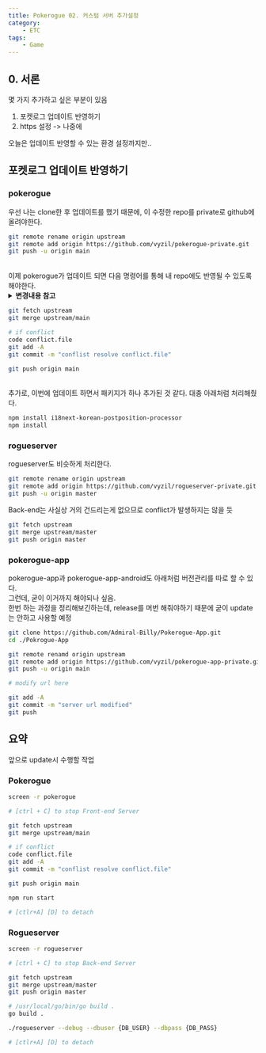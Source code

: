 ```yaml
---
title: Pokerogue 02. 커스텀 서버 추가설정
category:
    - ETC
tags:
    - Game
---
```


## 0. 서론
몇 가지 추가하고 싶은 부분이 있음
1. 포켓로그 업데이트 반영하기
2. https 설정 -> 나중에

오늘은 업데이트 반영할 수 있는 환경 설정까지만..

## 포켓로그 업데이트 반영하기

### pokerogue

우선 나는 clone한 후 업데이트를 했기 때문에, 이 수정한 repo를 private로 github에 올려야한다.  

```bash
git remote rename origin upstream
git remote add origin https://github.com/vyzil/pokerogue-private.git
git push -u origin main
```

<br>
이제 pokerogue가 업데이트 되면 다음 명령어를 통해 내 repo에도 반영될 수 있도록 해야한다.

<details markdown="1">
<summary><b>변경내용 참고</b></summary>

---
```ts
// /pokerogue/src/utils.ts
export const serverUrl = isLocal ? `${window.location.hostname}:${window.location.port}` : "";
export const apiUrl = isLocal ? serverUrl : "{주소}";

// /pokerogut/src/ui/menu-ui-handler.ts
// if문 제거, server에서도 import 가능하도록
// 1
manageDataOptions.push({
    label: i18next.t("menuUiHandler:importSession"),
    handler: () => {
        confirmSlot(i18next.t("menuUiHandler:importSlotSelect"), () => true, slotId => this.scene.gameData.importData(GameDataType.SESSION, slotId));
        return true;
    },
    keepOpen: true
});

// 2
manageDataOptions.push({
    label: i18next.t("menuUiHandler:importSession"),
    handler: () => {
        confirmSlot(i18next.t("menuUiHandler:importSlotSelect"), () => true, slotId => this.scene.gameData.importData(GameDataType.SESSION, slotId));
        return true;
    },
    keepOpen: true
});
```
---
</details>

```bash
git fetch upstream
git merge upstream/main

# if conflict
code conflict.file
git add -A
git commit -m "conflist resolve conflict.file"

git push origin main
```

<br>
추가로, 이번에 업데이트 하면서 패키지가 하나 추가된 것 같다.  
대충 아래처럼 처리해줬다.

```bash
npm install i18next-korean-postposition-processor
npm install
```


### rogueserver
rogueserver도 비슷하게 처리한다.

```bash
git remote rename origin upstream
git remote add origin https://github.com/vyzil/rogueserver-private.git
git push -u origin master
```

Back-end는 사실상 거의 건드리는게 없으므로 conflict가 발생하지는 않을 듯

```bash
git fetch upstream
git merge upstream/master
git push origin master
```

### pokerogue-app
pokerogue-app과 pokerogue-app-android도 아래처럼 버전관리를 따로 할 수 있다.   
그런데, 굳이 이거까지 해야되나 싶음.    
한번 하는 과정을 정리해보긴하는데, release를 머번 해줘야하기 때문에 굳이 update는 안하고 사용할 예정  

``` bash
git clone https://github.com/Admiral-Billy/Pokerogue-App.git
cd ./Pokrogue-App

git remote renamd origin upstream
git remote add origin https://github.com/vyzil/pokerogue-app-private.git
git push -u origin main

# modify url here

git add -A
git commit -m "server url modified"
git push
```


## 요약

앞으로 update시 수행할 작업

### Pokerogue
```bash
screen -r pokerogue

# [ctrl + C] to stop Front-end Server

git fetch upstream
git merge upstream/main

# if conflict
code conflict.file
git add -A
git commit -m "conflist resolve conflict.file"

git push origin main

npm run start

# [ctlr+A] [D] to detach
```


### Rogueserver
```bash
screen -r rogueserver

# [ctrl + C] to stop Back-end Server

git fetch upstream
git merge upstream/master
git push origin master

# /usr/local/go/bin/go build .
go build . 

./rogueserver --debug --dbuser {DB_USER} --dbpass {DB_PASS}

# [ctlr+A] [D] to detach
```